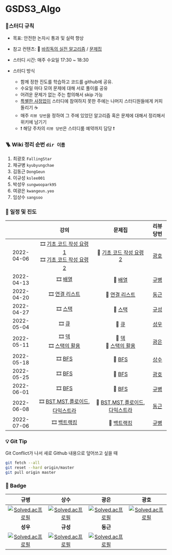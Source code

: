 # GSDS3_Algo
### :pencil:스터디 규칙

- 목표: 안전한 논자시 통과 및 실력 향상

- 참고 컨텐츠: :book: [바킹독의 실전 알고리즘](https://www.youtube.com/watch?v=LcOIobH7ues&list=PLtqbFd2VIQv4O6D6l9HcD732hdrnYb6CY) / [문제집](https://github.com/encrypted-def/basic-algo-lecture/blob/master/workbook.md)

- 스터디 시간: 매주 수요일 17:30 ~ 18:30
- 스터디 방식
  - 함께 정한 진도를 학습하고 코드를 github에 공유.
  - 수요일 마다 모여 문제에 대해 서로 풀이를 공유
  - 어려운 문제가 없는 주는 합의해서 skip 가능
  - <u>특별한 사정없이</u> 스터디에 참여하지 못한 주에는 나머지 스터디원들에게 커피 돌리기 :coffee: 
  - 매주 `리뷰 당번`을 정하여 그 주에 있었던 알고리즘 혹은 문제에 대해서 정리해서 위키에 남기기
  - :exclamation: 해당 주차의 `리뷰 당번`은 스터디룸 예약까지 담당 :exclamation:


### 🪜 Wiki 정리 순번 `dir 이름`
1. 최광호 `FallingStar`
2. 채규병 `kyubyungchae`
3. 김동근 `DongGeun`
4. 이규성 `kslee001`
5. 박성우 `sungwoopark95`
6. 여광은 `kwangeun.yeo`
7. 임상수 `sangsoo`


### :calendar: 일정 및 진도

|            |                             강의                             |                            문제집                            |                 리뷰 당번                 |
| :--------: | :----------------------------------------------------------: | :----------------------------------------------------------: | :---------------------------------------: |
| 2022-04-06 | :film_strip: [기초 코드 작성 요령 1](https://youtu.be/9MMKsrvRiw4)<br>  :film_strip: [기초 코드 작성 요령 2](https://youtu.be/6lhVHP8bkPA) | :bookmark_tabs: [기초 코드 작성 요령 2](https://www.acmicpc.net/workbook/view/7306) | [광호](https://github.com/FallingStar624) |
| 2022-04-13 | :film_strip: [배열](https://www.youtube.com/watch?v=mBeyFsHqzHg&list=PLtqbFd2VIQv4O6D6l9HcD732hdrnYb6CY&index=4) | :bookmark_tabs: [배열](https://www.acmicpc.net/workbook/view/7307) |     [규병](https://github.com/qqplot)     |
| 2022-04-20 | :film_strip: [연결 리스트](https://youtu.be/C6MX5u7r72E) | :bookmark_tabs: [연결 리스트](https://www.acmicpc.net/workbook/view/7308) |     [동근](https://github.com/DongGeun)     
| 2022-04-27 | :film_strip: [스택](https://www.youtube.com/watch?v=0DsyCXIN7Wg) | :bookmark_tabs: [스택](https://www.acmicpc.net/workbook/view/7309) |     [규성](https://github.com/kslee001)     |
| 2022-05-04 | :film_strip: [큐](https://www.youtube.com/watch?v=D_fwSy5tRAY) | :bookmark_tabs: [큐](https://www.acmicpc.net/workbook/view/7310) |     [성우](https://github.com/sungwoopark95)     |
| 2022-05-11 | :film_strip: [덱](https://www.youtube.com/watch?v=0mEzJ4S1d8o)<br> :film_strip: [스택의 활용](https://www.youtube.com/watch?v=cdjjk-ryPKc) | :bookmark_tabs: [덱](https://www.acmicpc.net/workbook/view/7311)<br> :bookmark_tabs: [스택의 활용](https://www.acmicpc.net/workbook/view/7312) |     [광은](https://github.com/yeokwangeun)     |
| 2022-05-18 | :film_strip: [BFS](https://www.youtube.com/watch?v=ftOmGdm95XI&list=PLtqbFd2VIQv4O6D6l9HcD732hdrnYb6CY&index=10)<br> | :bookmark_tabs: [BFS](https://www.acmicpc.net/workbook/view/7313)<br> |     [상수](https://github.com/sangsoo)     |
| 2022-05-25 | :film_strip: [BFS](https://www.youtube.com/watch?v=ftOmGdm95XI&list=PLtqbFd2VIQv4O6D6l9HcD732hdrnYb6CY&index=10)<br> | :bookmark_tabs: [BFS](https://www.acmicpc.net/workbook/view/7313)<br> |     [광호](https://github.com/FallingStar624)     |
| 2022-06-01 | :film_strip: [BFS](https://www.youtube.com/watch?v=ftOmGdm95XI&list=PLtqbFd2VIQv4O6D6l9HcD732hdrnYb6CY&index=10)<br> | :bookmark_tabs: [BFS](https://www.acmicpc.net/workbook/view/7313)<br> |     [규병](https://github.com/qqplot)     |
| 2022-06-08 | :film_strip: [BST](https://www.youtube.com/watch?v=IKnjzmyk70U&list=PLtqbFd2VIQv4O6D6l9HcD732hdrnYb6CY&index=23),[MST](https://www.youtube.com/watch?v=4wA3bncb64E&list=PLtqbFd2VIQv4O6D6l9HcD732hdrnYb6CY&index=28),[플로이드](https://www.youtube.com/watch?v=dDDy2bEZRA8&list=PLtqbFd2VIQv4O6D6l9HcD732hdrnYb6CY&index=29),[다익스트라](https://www.youtube.com/watch?v=o9BnvwgPT-o&list=PLtqbFd2VIQv4O6D6l9HcD732hdrnYb6CY&index=30)<br> | :bookmark_tabs: [BST](https://www.acmicpc.net/workbook/view/9346),[MST](https://www.acmicpc.net/workbook/view/9907),[플로이드](https://www.acmicpc.net/workbook/view/10318),[다익스트라](https://www.acmicpc.net/workbook/view/10433)<br> |    [동근](https://github.com/DongGeun)    |
| 2022-07-06 | :film_strip: [백트랙킹](https://www.youtube.com/watch?v=Enz2csssTCs&list=PLtqbFd2VIQv4O6D6l9HcD732hdrnYb6CY&index=13)<br> | :bookmark_tabs: [백트랙킹](https://github.com/encrypted-def/basic-algo-lecture/blob/master/workbook/0x0C.md)<br> |     [규병](https://github.com/qqplot)     |



### :bulb: Git Tip
Git Conflict가 나서 새로 Github 내용으로 덮어쓰고 싶을 때

```sh
git fetch --all
git reset --hard origin/master
git pull origin master
```


### :1st_place_medal: Badge

|                             규병                             |                             상수                             |                             광은                             |                             광호                             |
| :----------------------------------------------------------: | :----------------------------------------------------------: | :----------------------------------------------------------: | :----------------------------------------------------------: |
| [![Solved.ac프로필](http://mazassumnida.wtf/api/generate_badge?boj=qq_plot)](https://solved.ac/qq_plot) | [![Solved.ac프로필](http://mazassumnida.wtf/api/generate_badge?boj=imsangsoo)](https://solved.ac/imsangsoo) | [![Solved.ac프로필](http://mazassumnida.wtf/api/generate_badge?boj=kwangeun)](https://solved.ac/kwangeun) | [![Solved.ac프로필](http://mazassumnida.wtf/api/generate_badge?boj=pairy624)](https://solved.ac/pairy624) |
|                           **성우**                           |                           **규성**                           |                           **동근**                           |                                                              |
| [![Solved.ac프로필](http://mazassumnida.wtf/api/generate_badge?boj=sungwoopark95)](https://solved.ac/sungwoopark95) | [![Solved.ac프로필](http://mazassumnida.wtf/api/generate_badge?boj=kscodingpractice)](https://solved.ac/kscodingpractice) | [![Solved.ac프로필](http://mazassumnida.wtf/api/generate_badge?boj=kdg5188)](https://solved.ac/kdg5188) |                                                              |


